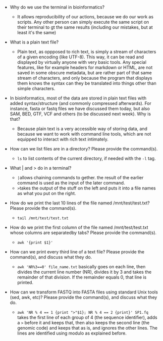 - Why do we use the terminal in bioinformatics?
    - It allows reproducibility of our actions, because we do our work as scripts. Any other person can simply execute the same script on their
    terminal to gt the same results (including our mistakes, but at least it's the same)
    
- What is a plain text file?
    - Plain text, as oppposed to rich text, is simply a stream of characters of a given encoding (like UTF-8). This way, it can be read and displayed by virtually
    anyone with very basic tools. Any special features, like for example headers for markdown or HTML, are not saved in some obscure metadata, but are rather part
    of that same stream of characters, and only because the program that displays them knows the syntax can they be translated into things other than simple characters.
    
- In bioinformatics, most of the data are stored in plain text files with added syntax/structure (and commonly compressed afterwards). For instance,
fasta or fastq files we have discussed them today, but also SAM, BED, GTF, VCF and others (to be discussed next week). Why is that?
    - Because plain text is a very accessible way of storing data, and because we want to work with command line tools, which are not equipped to interact with
    rich text intimately.

- How can we list files are in a directory? Please provide the command(s).
    - `ls` to list contents of the current directory, if needed with the `-l` tag.

- What | and > do in a terminal?
    - `|`allows chaining commands to gether. the result of the earlier command is used as the input of the later command.
    - `>`takes the output of the stuff on the left and puts it into a file names as what you put on the right.

- How do we print the last 10 lines of the file named /mnt/test/test.txt? Please provide the command(s).
    - `tail /mnt/test/test.txt`

- How do we print the first column of the file named /mnt/test/test.txt whose columns are separatedby tabs? Please provide the command(s).
    - `awk '{print $1}'`

- How can we print every third line of a text file? Please provide the command(s), and discuss what they do.
    - ``awk 'NR%3==0' file_name.txt`` basically goes on each line, then divides the current line number (NR), divides it by 3 and takes the remainder of that division.
    If the remainder equals 0, that line is printed.

- How can we transform FASTQ into FASTA files using standard Unix tools (sed, awk, etc)? Please provide the command(s), and discuss what they do.
    - ``awk 'NR % 4 == 1 {print ">"$1}; NR % 4 == 2 {print}' SP1.fq`` takes the first line of each group of 4 (the sequence identifier), adds a `>` before
    it and keeps that, then also keeps the second line (the genomic code) and keeps that as is, and ignores the other lines. The lines are identified using
    modulo as explained before.
